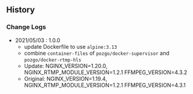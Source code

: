 ## History







### Change Logs
- 2021/05/03 : 1.0.0 
    - update Dockerfile to use `alpine:3.13`
    - combine `container-files` of `pozgo/docker-supervisor` and `pozgo/docker-rtmp-hls`
    - Update: NGINX_VERSION=1.20.0, NGINX_RTMP_MODULE_VERSION=1.2.1 FFMPEG_VERSION=4.3.2
    - Original: NGINX_VERSION=1.19.4, NGINX_RTMP_MODULE_VERSION=1.2.1 FFMPEG_VERSION=4.3.1
